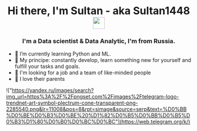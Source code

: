 <h1 align="center">Hi there, I'm Sultan - aka Sultan1448
<img src="https://github.com/blackcater/blackcater/raw/main/images/Hi.gif" height="32"/></h1>
<h3 align="center">I'm a Data scientist & Data Analytic, I'm from Russia. </h3>

* 🌱 I’m currently learning Python and ML.
* 🎯 My principe: constantly develop, learn something new for yourself and fulfill your tasks and goals.
* 🔎 I'm looking for a job and a team of like-minded people
* 💖 I love their parents

!["https://yandex.ru/images/search?img_url=https%3A%2F%2Fpngset.com%2Fimages%2Ftelegram-logo-trendnet-art-symbol-plectrum-cone-transparent-png-2285540.png&lr=11008&pos=8&rpt=simage&source=serp&text=%D0%BB%D0%BE%D0%B3%D0%BE%20%D1%82%D0%B5%D0%BB%D0%B5%D0%B3%D1%80%D0%B0%D0%BC%D0%BC"](https://web.telegram.org/k/)
